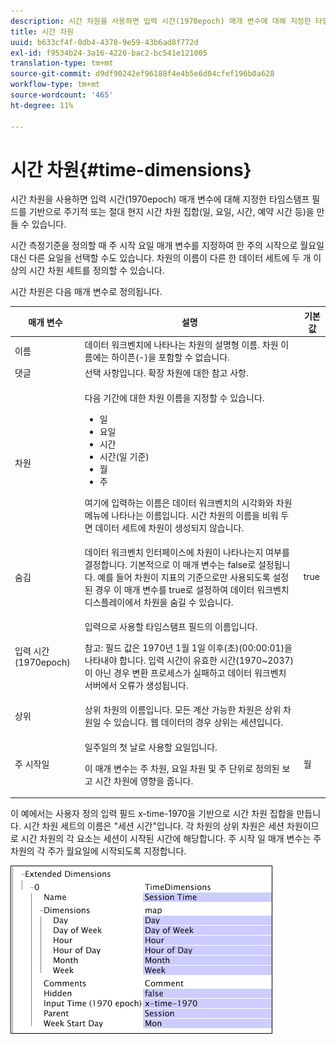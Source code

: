 ```yaml
---
description: 시간 차원을 사용하면 입력 시간(1970epoch) 매개 변수에 대해 지정한 타임스탬프 필드를 기반으로 주기적 또는 절대 현지 시간 차원 집합(일, 요일, 시간, 예약 시간 등)을 만들 수 있습니다.
title: 시간 차원
uuid: b633cf4f-0db4-4378-9e59-43b6ad8f772d
exl-id: f9534b24-3a16-4220-bac2-bc541e121005
translation-type: tm+mt
source-git-commit: d9df90242ef96188f4e4b5e6d04cfef196b0a628
workflow-type: tm+mt
source-wordcount: '465'
ht-degree: 11%

---
```


# 시간 차원{#time-dimensions}

시간 차원을 사용하면 입력 시간(1970epoch) 매개 변수에 대해 지정한 타임스탬프 필드를 기반으로 주기적 또는 절대 현지 시간 차원 집합(일, 요일, 시간, 예약 시간 등)을 만들 수 있습니다.

시간 측정기준을 정의할 때 주 시작 요일 매개 변수를 지정하여 한 주의 시작으로 월요일 대신 다른 요일을 선택할 수도 있습니다. 차원의 이름이 다른 한 데이터 세트에 두 개 이상의 시간 차원 세트를 정의할 수 있습니다.

시간 차원은 다음 매개 변수로 정의됩니다.

<table id="table_9734F6CD7ABA4661A2F9A5FB948A7282"> 
 <thead> 
  <tr> 
   <th colname="col1" class="entry"> 매개 변수 </th> 
   <th colname="col2" class="entry"> 설명 </th> 
   <th colname="col3" class="entry"> 기본값 </th> 
  </tr> 
 </thead>
 <tbody> 
  <tr> 
   <td colname="col1"> 이름 </td> 
   <td colname="col2"> 데이터 워크벤치에 나타나는 차원의 설명형 이름. 차원 이름에는 하이픈(-)을 포함할 수 없습니다. </td> 
   <td colname="col3"> </td> 
  </tr> 
  <tr> 
   <td colname="col1"> 댓글 </td> 
   <td colname="col2"> 선택 사항입니다. 확장 차원에 대한 참고 사항. </td> 
   <td colname="col3"> </td> 
  </tr> 
  <tr> 
   <td colname="col1"> 차원 </td> 
   <td colname="col2"> <p>다음 기간에 대한 차원 이름을 지정할 수 있습니다. </p> <p> 
     <ul id="ul_EB0837DD66BE4004A615A6029EEF4CD5"> 
      <li id="li_2E46E6DB004E443C8CC831DCEE743D60"> 일 </li> 
      <li id="li_F59A27779EBE4E2A84E0972EE8BCDFA7"> 요일 </li> 
      <li id="li_7D74CD547ED1449091EF7B2E0E8C46DE"> 시간 </li> 
      <li id="li_706AF9D385CB44C098DEBACA3BA2CD4B"> 시간(일 기준) </li> 
      <li id="li_76FBF69B25954885A0192D308A155E41"> 월 </li> 
      <li id="li_3C16955BE5C54291A25E25CD31259661"> 주 </li> 
     </ul> </p> <p> 여기에 입력하는 이름은 데이터 워크벤치의 시각화와 차원 메뉴에 나타나는 이름입니다. 시간 차원의 이름을 비워 두면 데이터 세트에 차원이 생성되지 않습니다. </p> </td> 
   <td colname="col3"> </td> 
  </tr> 
  <tr> 
   <td colname="col1"> 숨김 </td> 
   <td colname="col2"> 데이터 워크벤치 인터페이스에 차원이 나타나는지 여부를 결정합니다. 기본적으로 이 매개 변수는 false로 설정됩니다. 예를 들어 차원이 지표의 기준으로만 사용되도록 설정된 경우 이 매개 변수를 true로 설정하여 데이터 워크벤치 디스플레이에서 차원을 숨길 수 있습니다. </td> 
   <td colname="col3"> true </td> 
  </tr> 
  <tr> 
   <td colname="col1"> 입력 시간(1970epoch) </td> 
   <td colname="col2"> <p>입력으로 사용할 타임스탬프 필드의 이름입니다. </p> <p> <p>참고: 필드 값은 1970년 1월 1일 이후(초)(00:00:01)을 나타내야 합니다. 입력 시간이 유효한 시간(1970~2037)이 아닌 경우 변환 프로세스가 실패하고 데이터 워크벤치 서버에서 오류가 생성됩니다. </p> </p> </td> 
   <td colname="col3"> </td> 
  </tr> 
  <tr> 
   <td colname="col1"> 상위 </td> 
   <td colname="col2"> 상위 차원의 이름입니다. 모든 계산 가능한 차원은 상위 차원일 수 있습니다. 웹 데이터의 경우 상위는 세션입니다. </td> 
   <td colname="col3"> </td> 
  </tr> 
  <tr> 
   <td colname="col1"> 주 시작일 </td> 
   <td colname="col2"> <p>일주일의 첫 날로 사용할 요일입니다. </p> <p> 이 매개 변수는 주 차원, 요일 차원 및 주 단위로 정의된 보고 시간 차원에 영향을 줍니다. </p> </td> 
   <td colname="col3"> 월 </td> 
  </tr> 
 </tbody> 
</table>

이 예에서는 사용자 정의 입력 필드 x-time-1970을 기반으로 시간 차원 집합을 만듭니다. 시간 차원 세트의 이름은 &quot;세션 시간&quot;입니다. 각 차원의 상위 차원은 세션 차원이므로 시간 차원의 각 요소는 세션이 시작된 시간에 해당합니다. 주 시작 일 매개 변수는 주 차원의 각 주가 월요일에 시작되도록 지정합니다.

![](assets/cfg_Transformation_Dim_TimeDim.png)
